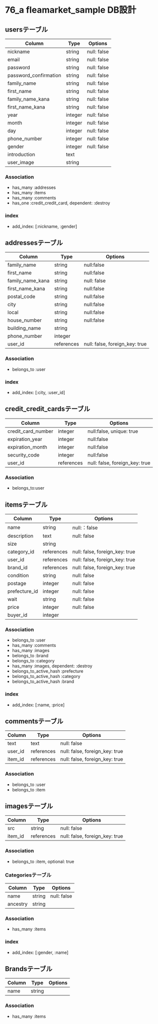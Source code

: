 # 76_a fleamarket_sample DB設計

## usersテーブル
|Column|Type|Options|
|------|----|-------|
|nickname|string|null: false|
|email|string|null: false|
|password|string|null: false|
|password_confirmation|string|null: false|
|family_name|string|null: false|
|first_name|string|null: false|
|family_name_kana|string|null: false|
|first_name_kana|string|null: false|
|year|integer|null: false|
|month|integer|null: false|
|day|integer|null: false|
|phone_number|integer|null: false|
|gender|integer|null: false|
|introduction|text|
|user_image|string|

### Association
- has_many :addresses
- has_many :items
- has_many :comments
- has_one :credit_credit_card, dependent: :destroy

### index
- add_index: [:nickname, :gender]

## addressesテーブル
|Column|Type|Options|
|------|----|-------|
|family_name|string|null:false|
|first_name|string|null:false|
|family_name_kana|string|null: false|
|first_name_kana|string|null:false|
|postal_code|string|null:false|
|city|string|null:false|
|local|string|null:false|
|house_number|string|null:false|
|building_name|string|
|phone_number|integer|
|user_id|references|null: false, foreign_key: true|

### Association
- belongs_to :user

### index
- add_index: [:city, :user_id]

## credit_credit_cardsテーブル
|Column|Type|Options|
|------|----|-------|
|credit_card_number|integer|null:false, unique: true|
|expiration_year|integer|null:false|
|expiration_month|integer|null:false|
|security_code|integer|null:false|
|user_id|references|null: false, foreign_key: true|

### Association
- belongs_to:user

## itemsテーブル
|Column|Type|Options|
|------|----|-------|
|name|string|null:：false|
|description|text|null: false|
|size|string|
|category_id|references|null: false, foreign_key: true|
|user_id|references|null: false, foreign_key: true|
|brand_id|references|null: false, foreign_key: true|
|condition|string|null: false|
|postage|integer|null: false|
|prefecture_id|integer|null: false|
|wait|string|null: false|
|price|integer|null: false|
|buyer_id|integer|

### Association
- belongs_to :user
- has_many :comments 
- has_many :images
- belongs_to :brand
- belongs_to :category
- has_many :images, dependent: :destroy
- belongs_to_active_hash :prefecture
- belongs_to_active_hash :category
- belongs_to_active_hash :brand


### index
- add_index: [:name, :price]

## commentsテーブル
|Column|Type|Options|
|------|----|-------|
|text|text|null: false|
|user_id|references|null: false, foreign_key: true|
|item_id|references|null: false, foreign_key: true|

### Association
- belongs_to :user 
- belongs_to :item

## imagesテーブル
|Column|Type|Options|
|------|----|-------|
|src|string|null: false|
|item_id|references|null: false, foreign_key: true|

### Association
- belongs_to :item, optional: true


### Categoriesテーブル
|Column|Type|Options|
|------|----|-------|
|name|string|null: false|
|ancestry|string|

### Association
- has_many :items

### index
- add_index: [:gender, :name]


## Brandsテーブル
|Column|Type|Options|
|------|----|-------|
|name|string|

### Association
- has_many :items
